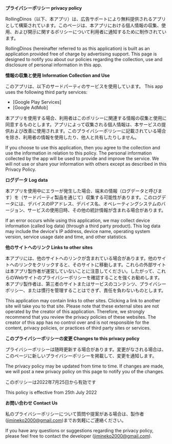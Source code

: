 **プライバシーポリシー privacy policy**

RollingDinos（以下、本アプリ）は、広告サポートにより無料提供されるアプリとして構築されています。このページは、本アプリにおける個人情報の収集、使用、および開示に関するポリシーについて利用者に通知するために制作されています。

RollingDinos (hereinafter referred to as this application) is built as an application provided free of charge by advertising support. This page is designed to notify you about our policies regarding the collection, use and disclosure of personal information in this app.


**情報の収集と使用 Information Collection and Use**

このアプリは、以下のサードパーティのサービスを使用しています。
This app uses the following third party services:

* [Google Play Services]
* [Google AdMob]

本アプリを使用する場合、利用者はこのポリシーに関連する情報の収集と使用に同意するものとします。アプリによって収集される個人情報は、本サービスの提供および改善に使用されます。このプライバシーポリシーに記載されている場合を除き、利用者の情報を使用したり、他人と共有したりしません。

If you choose to use this application, then you agree to the collection and use the information in relation to this policy. The personal information collected by the app will be used to provide and improve the service. We will not use or share your information with others except as described in this Privacy Policy.


**ログデータ Log data**

本アプリを使用中にエラーが発生した場合、端末の情報（ログデータと呼びます）を（サードパーティ製品を通じて）収集する可能性があります。このログデータには、デバイスのIPアドレス、デバイス名、オペレーティングシステムのバージョン、サービスの使用日時、その他の統計情報が含まれる場合があります。 

If an error occurs while using this application, we may collect device information (called log data) (through a third party product). This log data may include the device's IP address, device name, operating system version, service usage date and time, and other statistics.

**他のサイトへのリンク Links to other sites**

本アプリには、他のサイトへのリンクが含まれている場合があります。他のサイトへのリンクをクリックすると、そのサイトに移動します。これらの外部サイトは本アプリ製作者が運営していないことに注意してください。したがって、これらのWebサイトのプライバシーポリシーを確認することを強くお勧めします。本アプリ製作者は、第三者のサイトまたはサービスのコンテンツ、プライバシーポリシー、または慣行を管理することはできず、責任を負わないものとします。

This application may contain links to other sites. Clicking a link to another site will take you to that site. Please note that these external sites are not operated by the creator of this application. Therefore, we strongly recommend that you review the privacy policies of these websites. The creator of this app has no control over and is not responsible for the content, privacy policies, or practices of third party sites or services.

**このプライバシーポリシーの変更 Changes to this privacy policy**

プライバシーポリシーは随時更新する場合があります。変更がなされる場合は、このページに新しいプライバシーポリシーを掲載して、変更を通知します。

The privacy policy may be updated from time to time. If changes are made, we will post a new privacy policy on this page to notify you of the changes.


このポリシーは2022年7月25日から有効です

This policy is effective from 25th July 2022

**お問い合わせ Contact Us**

私のプライバシーポリシーについて質問や提案がある場合は、製作者(jimineko2000@gmail.com)までお気軽にご連絡ください。

If you have any questions or suggestions regarding the privacy policy, please feel free to contact the developer (jimineko2000@gmail.com).
